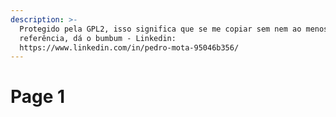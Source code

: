 ```yaml
---
description: >-
  Protegido pela GPL2, isso significa que se me copiar sem nem ao menos me fazer
  referência, dá o bumbum - Linkedin:
  https://www.linkedin.com/in/pedro-mota-95046b356/
---
```


# Page 1

